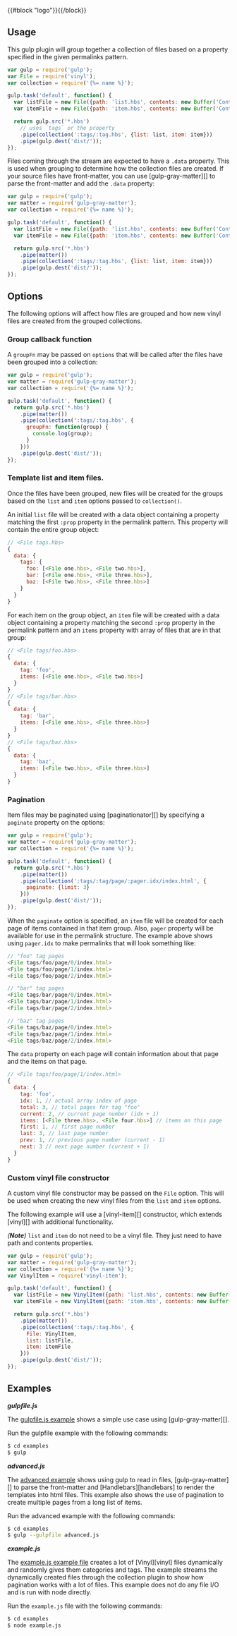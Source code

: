 {{#block "logo"}}{{/block}}
## Usage

This gulp plugin will group together a collection of files based on a property specified in the given permalinks pattern.

```js
var gulp = require('gulp');
var File = require('vinyl');
var collection = require('{%= name %}');

gulp.task('default', function() {
  var listFile = new File({path: 'list.hbs', contents: new Buffer('Contents to use for listing all the tags')});
  var itemFile = new File({path: 'item.hbs', contents: new Buffer('Contents to use for individual tags')});

  return gulp.src('*.hbs')
    // uses `tags` or the property
    .pipe(collection(':tags/:tag.hbs', {list: list, item: item}))
    .pipe(gulp.dest('dist/'));
});
```

Files coming through the stream are expected to have a `.data` property. This is used when grouping to determine how the collection files are created. If your source files have front-matter, you can use [gulp-gray-matter][] to parse the front-matter and add the `.data` property:

```js
var gulp = require('gulp');
var matter = require('gulp-gray-matter');
var collection = require('{%= name %}');

gulp.task('default', function() {
  var listFile = new File({path: 'list.hbs', contents: new Buffer('Contents to use for listing all the tags')});
  var itemFile = new File({path: 'item.hbs', contents: new Buffer('Contents to use for individual tags')});

  return gulp.src('*.hbs')
    .pipe(matter())
    .pipe(collection(':tags/:tag.hbs', {list: list, item: item}))
    .pipe(gulp.dest('dist/'));
});
```
## Options

The following options will affect how files are grouped and how new vinyl files are created from the grouped collections.

### Group callback function

A `groupFn` may be passed on `options` that will be called after the files have been grouped into a collection:

```js
var gulp = require('gulp');
var matter = require('gulp-gray-matter');
var collection = require('{%= name %}');

gulp.task('default', function() {
  return gulp.src('*.hbs')
    .pipe(matter())
    .pipe(collection(':tags/:tag.hbs', {
      groupFn: function(group) {
        console.log(group);
      }
    }))
    .pipe(gulp.dest('dist/'));
});
```

### Template list and item files.

Once the files have been grouped, new files will be created for the groups based on the `list` and `item` options passed to `collection()`.

An initial `list` file will be created with a data object containing a property matching the first `:prop` property in the permalink pattern. This property will contain the entire group object:

```js
// <File tags.hbs>
{
  data: {
    tags: {
      foo: [<File one.hbs>, <File two.hbs>],
      bar: [<File one.hbs>, <File three.hbs>],
      baz: [<File two.hbs>, <File three.hbs>]
    }
  }
}
```

For each item on the group object, an `item` file will be created with a data object containing a property matching the second `:prop` property in the permalink pattern and an `items` property with array of files that are in that group:

```js
// <File tags/foo.hbs>
{
  data: {
    tag: 'foo',
    items: [<File one.hbs>, <File two.hbs>]
  }
}
// <File tags/bar.hbs>
{
  data: {
    tag: 'bar',
    items: [<File one.hbs>, <File three.hbs>]
  }
}
// <File tags/baz.hbs>
{
  data: {
    tag: 'baz',
    items: [<File two.hbs>, <File three.hbs>]
  }
}
```

### Pagination

Item files may be paginated using [paginationator][] by specifying a `paginate` property on the options:

```js
var gulp = require('gulp');
var matter = require('gulp-gray-matter');
var collection = require('{%= name %}');

gulp.task('default', function() {
  return gulp.src('*.hbs')
    .pipe(matter())
    .pipe(collection(':tags/:tag/page/:pager.idx/index.html', {
      paginate: {limit: 3}
    }))
    .pipe(gulp.dest('dist/'));
});
```

When the `paginate` option is specified, an `item` file will be created for each page of items contained in that item group. Also, `pager` property will be available for use in the permalink structure. The example above shows using `pager.idx` to make permalinks that will look something like:

```js
// "foo" tag pages
<File tags/foo/page/0/index.html>
<File tags/foo/page/1/index.html>
<File tags/foo/page/2/index.html>

// "bar" tag pages
<File tags/bar/page/0/index.html>
<File tags/bar/page/1/index.html>
<File tags/bar/page/2/index.html>

// "baz" tag pages
<File tags/baz/page/0/index.html>
<File tags/baz/page/1/index.html>
<File tags/baz/page/2/index.html>
```

The `data` property on each page will contain information about that page and the items on that page.

```js
// <File tags/foo/page/1/index.html>
{
  data: {
    tag: 'foo',
    idx: 1, // actual array index of page
    total: 3, // total pages for tag "foo"
    current: 2, // current page number (idx + 1)
    items: [<File three.hbs>, <File four.hbs>] // items on this page
    first: 1, // first page number
    last: 3, // last page number
    prev: 1, // previous page number (current - 1)
    next: 3 // next page number (current + 1)
  }
}
```

### Custom vinyl file constructor

A custom vinyl file constructor may be passed on the `File` option. This will be used when creating the new vinyl files from the `list` and `item` options.

The following example will use a [vinyl-item][] constructor, which extends [vinyl][] with additional functionality.

_(**Note**)_ `list` and `item` do not need to be a vinyl file. They just need to have path and contents properties.

```js
var gulp = require('gulp');
var matter = require('gulp-gray-matter');
var collection = require('{%= name %}');
var VinylItem = require('vinyl-item');

gulp.task('default', function() {
  var listFile = new VinylItem({path: 'list.hbs', contents: new Buffer('Contents to use for listing all the tags')});
  var itemFile = new VinylItem({path: 'item.hbs', contents: new Buffer('Contents to use for individual tags')});

  return gulp.src('*.hbs')
    .pipe(matter())
    .pipe(collection(':tags/:tag.hbs', {
      File: VinylItem,
      list: listFile,
      item: itemFile
    }))
    .pipe(gulp.dest('dist/'));
});
```

## Examples

_**gulpfile.js**_

The [gulpfile.js example](./examples/gulpfile.js) shows a simple use case using [gulp-gray-matter][].

Run the gulpfile example with the following commands:

```sh
$ cd examples
$ gulp
```

_**advanced.js**_

The [advanced example](./examples/advanced.js) shows using gulp to read in files, [gulp-gray-matter][] to parse the front-matter and [Handlebars][handlebars] to render the templates into html files. This example also shows the use of pagination to create multiple pages from a long list of items.

Run the advanced example with the following commands:

```sh
$ cd examples
$ gulp --gulpfile advanced.js
```

_**example.js**_

The [example.js example file](./examples/example.js) creates a lot of [Vinyl][vinyl] files dynamically and randomly gives them categories and tags. The example streams the dynamically created files through the collection plugin to show how pagination works with a lot of files. This example does not do any file I/O and is run with node directly.

Run the `example.js` file with the following commands:

```sh
$ cd examples
$ node example.js
```

